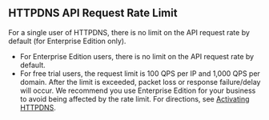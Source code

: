 ﻿## HTTPDNS API Request Rate Limit
For a single user of HTTPDNS, there is no limit on the API request rate by default (for Enterprise Edition only).
- For Enterprise Edition users, there is no limit on the API request rate by default.
- For free trial users, the request limit is 100 QPS per IP and 1,000 QPS per domain. After the limit is exceeded, packet loss or response failure/delay will occur. We recommend you use Enterprise Edition for your business to avoid being affected by the rate limit. For directions, see [Activating HTTPDNS](https://intl.cloud.tencent.com/document/product/1130/44461).
